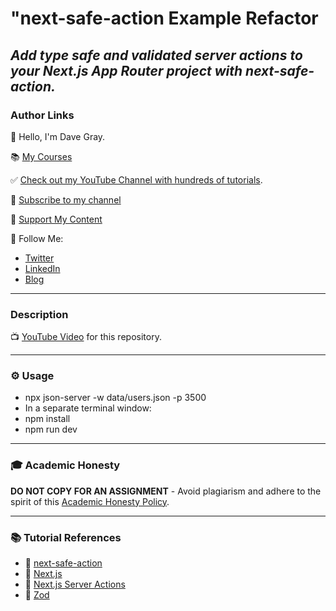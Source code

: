 # "next-safe-action Example Refactor

_Add type safe and validated server actions to your Next.js App Router project with next-safe-action._
---
### Author Links

👋 Hello, I'm Dave Gray.

📚 [My Courses](https://courses.davegray.codes/)

✅ [Check out my YouTube Channel with hundreds of tutorials](https://www.youtube.com/DaveGrayTeachesCode).

🚩 [Subscribe to my channel](https://bit.ly/3nGHmNn)

💖 [Support My Content](https://patreon.com/davegray)

🚀 Follow Me:

- [Twitter](https://twitter.com/yesdavidgray)
- [LinkedIn](https://www.linkedin.com/in/davidagray/)
- [Blog](https://davegray.codes)

---

### Description

📺 [YouTube Video]() for this repository.

---

### ⚙ Usage

- npx json-server -w data/users.json -p 3500
- In a separate terminal window: 
- npm install
- npm run dev

---

### 🎓 Academic Honesty

**DO NOT COPY FOR AN ASSIGNMENT** - Avoid plagiarism and adhere to the spirit of this [Academic Honesty Policy](https://www.freecodecamp.org/news/academic-honesty-policy/).

---

### 📚 Tutorial References

- 🔗 [next-safe-action](https://next-safe-action.dev/)
- 🔗 [Next.js](https://nextjs.org/)
- 🔗 [Next.js Server Actions](https://nextjs.org/docs/app/building-your-application/data-fetching/server-actions-and-mutations)
- 🔗 [Zod](https://zod.dev/)